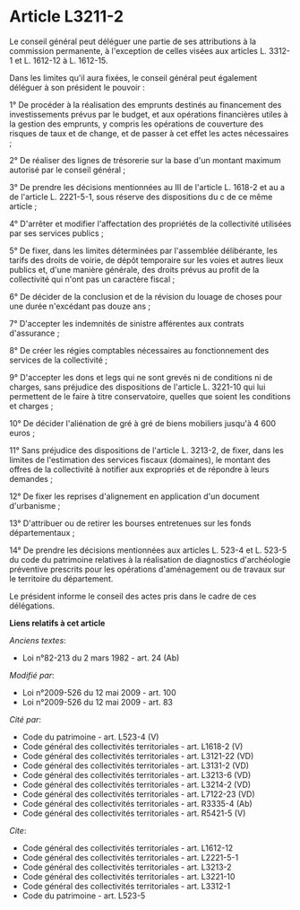 # Article L3211-2

Le conseil général peut déléguer une partie de ses attributions à la commission permanente, à l'exception de celles visées
aux articles L. 3312-1 et L. 1612-12 à L. 1612-15. 

Dans les limites qu'il aura fixées, le conseil général peut également déléguer à son président le pouvoir : 

1° De procéder à la réalisation des emprunts destinés au financement des investissements prévus par le budget, et aux
opérations financières utiles à la gestion des emprunts, y compris les opérations de couverture des risques de taux et de
change, et de passer à cet effet les actes nécessaires ; 

2° De réaliser des lignes de trésorerie sur la base d'un montant maximum autorisé par le conseil général ; 

3° De prendre les décisions mentionnées au III de l'article L. 1618-2 et au a de l'article L. 2221-5-1, sous réserve des
dispositions du c de ce même article ; 

4° D'arrêter et modifier l'affectation des propriétés de la collectivité utilisées par ses services publics ; 

5° De fixer, dans les limites déterminées par l'assemblée délibérante, les tarifs des droits de voirie, de dépôt temporaire
sur les voies et autres lieux publics et, d'une manière générale, des droits prévus au profit de la collectivité qui n'ont
pas un caractère fiscal ; 

6° De décider de la conclusion et de la révision du louage de choses pour une durée n'excédant pas douze ans ; 

7° D'accepter les indemnités de sinistre afférentes aux contrats d'assurance ; 

8° De créer les régies comptables nécessaires au fonctionnement des services de la collectivité ; 

9° D'accepter les dons et legs qui ne sont grevés ni de conditions ni de charges, sans préjudice des dispositions de
l'article L. 3221-10 qui lui permettent de le faire à titre conservatoire, quelles que soient les conditions et charges ; 

10° De décider l'aliénation de gré à gré de biens mobiliers jusqu'à 4 600 euros ; 

11° Sans préjudice des dispositions de l'article L. 3213-2, de fixer, dans les limites de l'estimation des services fiscaux
(domaines), le montant des offres de la collectivité à notifier aux expropriés et de répondre à leurs demandes ; 

12° De fixer les reprises d'alignement en application d'un document d'urbanisme ; 

13° D'attribuer ou de retirer les bourses entretenues sur les fonds départementaux ; 

14° De prendre les décisions mentionnées aux articles L. 523-4 et L. 523-5 du code du patrimoine relatives à la réalisation
de diagnostics d'archéologie préventive prescrits pour les opérations d'aménagement ou de travaux sur le territoire du
département. 

Le président informe le conseil des actes pris dans le cadre de ces délégations.

**Liens relatifs à cet article**

_Anciens textes_:

  - Loi n°82-213 du 2 mars 1982 - art. 24 (Ab)

_Modifié par_:

  - Loi n°2009-526 du 12 mai 2009 - art. 100
  - Loi n°2009-526 du 12 mai 2009 - art. 83

_Cité par_:

  - Code du patrimoine - art. L523-4 (V)
  - Code général des collectivités territoriales - art. L1618-2 (V)
  - Code général des collectivités territoriales - art. L3121-22 (VD)
  - Code général des collectivités territoriales - art. L3131-2 (VD)
  - Code général des collectivités territoriales - art. L3213-6 (VD)
  - Code général des collectivités territoriales - art. L3214-2 (VD)
  - Code général des collectivités territoriales - art. L7122-23 (VD)
  - Code général des collectivités territoriales - art. R3335-4 (Ab)
  - Code général des collectivités territoriales - art. R5421-5 (V)

_Cite_:

  - Code général des collectivités territoriales - art. L1612-12
  - Code général des collectivités territoriales - art. L2221-5-1
  - Code général des collectivités territoriales - art. L3213-2
  - Code général des collectivités territoriales - art. L3221-10
  - Code général des collectivités territoriales - art. L3312-1
  - Code du patrimoine - art. L523-5
